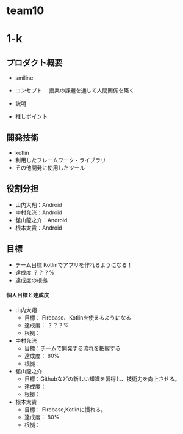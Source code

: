 # team10
# 1-k

## プロダクト概要
- smiline

- コンセプト
　授業の課題を通して人間関係を築く

- 説明
　

- 推しポイント

## 開発技術
- kotlin
- 利用したフレームワーク・ライブラリ
- その他開発に使用したツール

## 役割分担
- 山内大翔：Android
- 中村允洸：Android
- 舘山龍之介：Android
- 根本太貴：Android

## 目標
- チーム目標
Kotlinでアプリを作れるようになる！
- 達成度
？？？%
- 達成度の根拠

#### 個人目標と達成度  

- 山内大翔
  - 目標：  Firebase、Kotlinを使えるようになる
  - 達成度： ？？？%  
  - 根拠：
- 中村允洸
  - 目標：チームで開発する流れを把握する
  - 達成度： 80%  
  - 根拠：   
- 舘山龍之介
  - 目標：Githubなどの新しい知識を習得し、技術力を向上させる。
  - 達成度：
  - 根拠： 
- 根本太貴
  - 目標：  Firebase,Kotlinに慣れる。
  - 達成度： 80%  
  - 根拠：  


